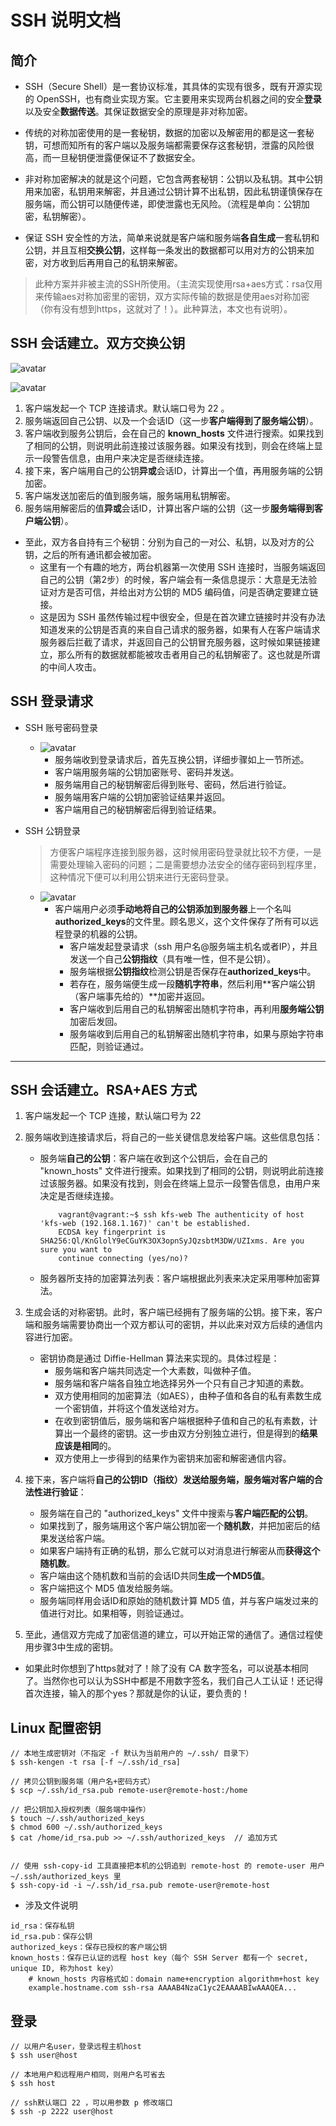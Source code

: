 # SSH 说明文档

## 简介
* SSH（Secure Shell）是一套协议标准，其具体的实现有很多，既有开源实现的 OpenSSH，也有商业实现方案。它主要用来实现两台机器之间的安全**登录**以及安全**数据传送**。其保证数据安全的原理是非对称加密。

* 传统的对称加密使用的是一套秘钥，数据的加密以及解密用的都是这一套秘钥，可想而知所有的客户端以及服务端都需要保存这套秘钥，泄露的风险很高，而一旦秘钥便泄露便保证不了数据安全。

* 非对称加密解决的就是这个问题，它包含两套秘钥：公钥以及私钥。其中公钥用来加密，私钥用来解密，并且通过公钥计算不出私钥，因此私钥谨慎保存在服务端，而公钥可以随便传递，即使泄露也无风险。（流程是单向：公钥加密，私钥解密）。

* 保证 SSH 安全性的方法，简单来说就是客户端和服务端**各自生成**一套私钥和公钥，并且互相**交换公钥**，这样每一条发出的数据都可以用对方的公钥来加密，对方收到后再用自己的私钥来解密。
> 此种方案并非被主流的SSH所使用。（主流实现使用rsa+aes方式：rsa仅用来传输aes对称加密里的密钥，双方实际传输的数据是使用aes对称加密（你有没有想到https，这就对了！）。此种算法，本文也有说明）。


## SSH 会话建立。双方交换公钥

![avatar](images/ssh_rsa.jpg)

![avatar](images/ssh_conn.jpg)

1. 客户端发起一个 TCP 连接请求。默认端口号为 22 。
2. 服务端返回自己公钥、以及一个会话ID（这一步**客户端得到了服务端公钥**）。
3. 客户端收到服务公钥后，会在自己的 **known_hosts** 文件进行搜索。如果找到了相同的公钥，则说明此前连接过该服务器。如果没有找到，则会在终端上显示一段警告信息，由用户来决定是否继续连接。
4. 接下来，客户端用自己的公钥**异或**会话ID，计算出一个值，再用服务端的公钥加密。
5. 客户端发送加密后的值到服务端，服务端用私钥解密。
6. 服务端用解密后的值**异或**会话ID，计算出客户端的公钥（这一步**服务端得到客户端公钥**）。

* 至此，双方各自持有三个秘钥：分别为自己的一对公、私钥，以及对方的公钥，之后的所有通讯都会被加密。
	* 这里有一个有趣的地方，两台机器第一次使用 SSH 连接时，当服务端返回自己的公钥（第2步）的时候，客户端会有一条信息提示：大意是无法验证对方是否可信，并给出对方公钥的 MD5 编码值，问是否确定要建立链接。
	* 这是因为 SSH 虽然传输过程中很安全，但是在首次建立链接时并没有办法知道发来的公钥是否真的来自自己请求的服务器，如果有人在客户端请求服务器后拦截了请求，并返回自己的公钥冒充服务器，这时候如果链接建立，那么所有的数据就都能被攻击者用自己的私钥解密了。这也就是所谓的中间人攻击。

## SSH 登录请求
 * SSH 账号密码登录
	* ![avatar](images/ssh_login_passwd.jpg)
		* 服务端收到登录请求后，首先互换公钥，详细步骤如上一节所述。
		* 客户端用服务端的公钥加密账号、密码并发送。
		* 服务端用自己的秘钥解密后得到账号、密码，然后进行验证。
		* 服务端用客户端的公钥加密验证结果并返回。
		* 客户端用自己的秘钥解密后得到验证结果。

 * SSH 公钥登录
 	> 方便客户端程序连接到服务器，这时候用密码登录就比较不方便，一是需要处理输入密码的问题；二是需要想办法安全的储存密码到程序里，这种情况下便可以利用公钥来进行无密码登录。
 	* ![avatar](images/ssh_login_pub.jpg)
		* 客户端用户必须**手动地将自己的公钥添加到服务器**上一个名叫**authorized_keys**的文件里。顾名思义，这个文件保存了所有可以远程登录的机器的公钥。
			* 客户端发起登录请求（ssh 用户名@服务端主机名或者IP），并且发送一个自己**公钥指纹**（具有唯一性，但不是公钥）。
			* 服务端根据**公钥指纹**检测公钥是否保存在**authorized_keys**中。
			* 若存在，服务端便生成一段**随机字符串**，然后利用**客户端公钥（客户端事先给的）**加密并返回。
			* 客户端收到后用自己的私钥解密出随机字符串，再利用**服务端公钥**加密后发回。
			* 服务端收到后用自己的私钥解密出随机字符串，如果与原始字符串匹配，则验证通过。



******************************************************************************************************************

## SSH 会话建立。RSA+AES 方式
1. 客户端发起一个 TCP 连接，默认端口号为 22

2. 服务端收到连接请求后，将自己的一些关键信息发给客户端。这些信息包括：
	* 服务端**自己的公钥**：客户端在收到这个公钥后，会在自己的 "known_hosts" 文件进行搜索。如果找到了相同的公钥，则说明此前连接过该服务器。如果没有找到，则会在终端上显示一段警告信息，由用户来决定是否继续连接。
		```
			vagrant@vagrant:~$ ssh kfs-web The authenticity of host 'kfs-web (192.168.1.167)' can't be established. 
			ECDSA key fingerprint is SHA256:Ql/KnGlolY9eCGuYK3OX3opnSyJQzsbtM3DW/UZIxms. Are you sure you want to 
			continue connecting (yes/no)?
		```
	* 服务器所支持的加密算法列表：客户端根据此列表来决定采用哪种加密算法。

3. 生成会话的对称密钥。此时，客户端已经拥有了服务端的公钥。接下来，客户端和服务端需要协商出一个双方都认可的密钥，并以此来对双方后续的通信内容进行加密。
	* 密钥协商是通过 Diffie-Hellman 算法来实现的。具体过程是：
		* 服务端和客户端共同选定一个大素数，叫做种子值。
		* 服务端和客户端各自独立地选择另外一个只有自己才知道的素数。
		* 双方使用相同的加密算法（如AES），由种子值和各自的私有素数生成一个密钥值，并将这个值发送给对方。
		* 在收到密钥值后，服务端和客户端根据种子值和自己的私有素数，计算出一个最终的密钥。这一步由双方分别独立进行，但是得到的**结果应该是相同**的。
		* 双方使用上一步得到的结果作为密钥来加密和解密通信内容。

4. 接下来，客户端将**自己的公钥ID（指纹）**发送给服务端，服务端**对客户端的合法性进行验证**：
	* 服务端在自己的 "authorized_keys" 文件中搜索与**客户端匹配的公钥**。
	* 如果找到了，服务端用这个客户端公钥加密一个**随机数**，并把加密后的结果发送给客户端。
	* 如果客户端持有正确的私钥，那么它就可以对消息进行解密从而**获得这个随机数**。
	* 客户端由这个随机数和当前的会话ID共同**生成一个MD5值**。
	* 客户端把这个 MD5 值发给服务端。
	* 服务端同样用会话ID和原始的随机数计算 MD5 值，并与客户端发过来的值进行对比。如果相等，则验证通过。

5. 至此，通信双方完成了加密信道的建立，可以开始正常的通信了。通信过程使用步骤3中生成的密钥。

* 如果此时你想到了https就对了！除了没有 CA 数字签名，可以说基本相同了。当然你也可以认为SSH中都是不用数字签名，我们自己人工认证！还记得首次连接，输入的那个yes？那就是你的认证，要负责的！


## Linux 配置密钥
```
// 本地生成密钥对（不指定 -f 默认为当前用户的 ~/.ssh/ 目录下）
$ ssh-kengen -t rsa [-f ~/.ssh/id_rsa]

// 拷贝公钥到服务端（用户名+密码方式）
$ scp ~/.ssh/id_rsa.pub remote-user@remote-host:/home

// 把公钥加入授权列表（服务端中操作）
$ touch ~/.ssh/authorized_keys
$ chmod 600 ~/.ssh/authorized_keys
$ cat /home/id_rsa.pub >> ~/.ssh/authorized_keys  // 追加方式


// 使用 ssh-copy-id 工具直接把本机的公钥追到 remote-host 的 remote-user 用户 ~/.ssh/authorized_keys 里
$ ssh-copy-id -i ~/.ssh/id_rsa.pub remote-user@remote-host
```

* 涉及文件说明
```
id_rsa：保存私钥
id_rsa.pub：保存公钥
authorized_keys：保存已授权的客户端公钥
known_hosts：保存已认证的远程 host key（每个 SSH Server 都有一个 secret, unique ID, 称为host key）
	# known_hosts 内容格式如：domain name+encryption algorithm+host key
	example.hostname.com ssh-rsa AAAAB4NzaC1yc2EAAAABIwAAAQEA...
```


## 登录
```
// 以用户名user，登录远程主机host
$ ssh user@host

// 本地用户和远程用户相同，则用户名可省去
$ ssh host

// ssh默认端口 22 ，可以用参数 p 修改端口
$ ssh -p 2222 user@host
```